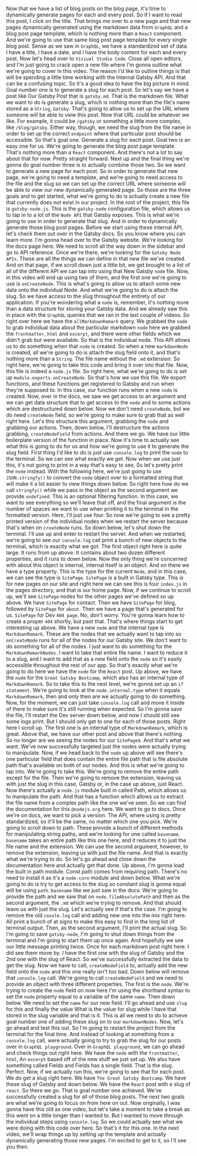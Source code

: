 Now that we have a list of blog posts on the blog page, it's time to dynamically generate pages for each and every post. So if I want to read this post, I click on the title. That brings me over to a new page and that new pages dynamically generated using the markdown data from `GraphQL` and a blog post page template, which is nothing more than a `React` component. And we're going to use that same blog post page template for every single blog post. Sense as we saw in `GraphQL`, we have a standardized set of data. I have a title, I have a date, and I have the body content for each and every post. Now let's head over to `Visiual Studio Code`. Close all open editors, and I'm just going to crack open a new file where I'm gonna outline what we're going to cover in this video. The reason I'd like to outline things is that will be spending a little time working with the Internal Gatsby API. And that can be a confusing topic. So it's a good idea to have the big picture in mind. Goal number one is to generate a slug for each post. So let's say we have a post like Our Gatsby Post that is `gatsby.md`. That is the markdown file. What we want to do is generate a slug, which is nothing more than the file's name stored as a `String`, `Gatsby`. That's going to allow us to set up the URL where someone will be able to view this post. Now that URL could be whatever we like. For example, it could be `/gatsby` or something a little more complex, like `/blog/gatsby`. Either way, though, we need the slug from the file name in order to set up the correct `endpoint` where that particular post should be accessible. So that's goal one. Generate a slug for each post. Goal two is an easy one for us. We're going to generate the blog post page template. That's nothing more than a `React` component. And there's not a lot to say about that for now. Pretty straight forward. Next up and the final thing we're gonna do goal number three is to actually combine those two. So we want to generate a new page for each post. So in order to generate that new page, we're going to need a template, and we're going to need access to the file and the slug so we can set up the correct URL where someone will be able to view our new dynamically generated page. So those are the three goals and to get started, what we're going to do is actually create a new file that currently does not exist in our project. In the root of the project, this file is `gatsby-node.js`. This is the `gatsby-node` configuration file, which allows us to tap in to a lot of the `Node API` that Gatsby exposes. This is what we're going to use in order to generate that slug. And in order to dynamically generate those blog post pages. Before we start using these internal API, let's check them out over in the Gatsby docs. So you know where you can learn more. I'm gonna head over to the Gatsby website. We're looking for the docs page here. We need to scroll all the way down in the sidebar and go to API reference. Once we're there, we're looking for the `Gatsby Node APIs`. These are all the things we can define in that new file we've created. And on that page, if we scroll down just a little bit, we get brought to a list of all of the different API we can tap into using that New Gatsby `node` file. Now, in this video will end up using two of them, and the  first one we're going to use is `onCreateNode`. This is what's going to allow us to attach some new data onto the individual Node. And what we're going to do is attach the slug. So we have access to the slug throughout the entirety of our application. If you're wondering what a `node` is, remember, it's nothing more than a data structure for storing your Gatsby data. And we already saw this in place with the `GraphQL` queries that we ran in the last couple of videos. So right over here we have the `allMarkdownRemark` query. We grabbed the `node` to grab individual data about the particular markdown `node` here we grabbed the ``frontmatter``, ``html`` and `excerpt`, and there were other fields which we didn't grab but were available. So that is the individual node. This API allows us to do something when that `node` is created. So when a new `markdownNode` is created, all we're going to do is attach the slug field onto it, and that's nothing more than a `String`. The file name without the `.md` extension. So right here, we're going to take this code and bring it over into that file. Now, this file is indeed a `node.js` file. So right here, what we're going to do is set up `module.exports.onCreateNode`. So that's how we use this file. We export functions, and these functions get registered to Gatsby and run when they're supposed to. In this case, our function runs when a new `node` is created. Now, over in the docs, we saw we get access to an argument and we can get data structure that to get access to the `node` and to some actions which are destructured down below. Now we don't need `createNode`, but we do need `createNode` field, so we're going to make sure to grab that as well right here. Let's this structure this argument, grabbing the `node` and grabbing our actions. Then, down below, I'll destructure the actions grabbing, `createNodeField` from actions. And there we go. We have our little boilerplate version of the function in place. Now it's time to actually see what this is going to do for us and how we're going to use it to generate the slug field. First thing I'd like to do is just use `console.log` to print the `node` to the terminal. So we can see what exactly we get. Now when we use just this, it's not going to print in a way that's easy to see, So let's pretty print the `node` instead. With the following here, we're just going to use `JSON.stringfy()` to convert the `node` object over to a formatted string that will make it a lot easier to view things down below. So right here how do we call `stringfy()` while we pass in the object as the second argument we provide `undefined`. This is an optional filtering function. In this case, we want to see everything so we'll leave that off, and the final argument is the number of spaces we want to use when printing it to the terminal in the formatted version. Here, I'll just use four. So now we're going to see a pretty printed version of the individual nodes when we restart the server because that's when on `createNode` runs. So down below, let's shut down the terminal. I'll use up and enter to restart the server. And when we restarted, we're going to see our `console.log` call print a bunch of new objects to the terminal, which is exactly what we got. The first object right here is quite large. It runs from up above. It contains about two dozen different properties, and it runs to down below. Now the only thing we're concerned with about this object is internal, internal itself is an object. And on there we have a type property. This is the type for the current `Node`, and in this case, we can see the type is `SitePage`. `SitePage` is a built in Gatsby type. This is for new pages on our site and right here we can see this is four `index.js` in the pages directory, and that is our home page. Now, if we continue to scroll up, we'll see `SitePage` nodes for the other pages we've defined so up above. We have `SitePage` for contact. Then we have `SitePage` for blog, followed by `SitePage` for `about`. Then we have a page that's generated for us. `SitePage` for Dev `404 page`. No, don't worry. You're gonna learn how to create a proper `404` shortly, but past that. That's where things start to get interesting up above. We have a new `node` and the internal type is `MarkdownRemark`. These are the nodes that we actually want to tap into so `onCreateNode` runs for all of the nodes for our Gatsby site. We don't want to do something for all of the nodes. I just want to do something for the `MarkdownRemarkNodes`. I want to take that entire file name. I want to reduce it to a slug, and I want to add that as a new field onto the `node` so it's easily accessible throughout the rest of our app. So that's exactly what we're going to do here we have the `node` for the `React` post. Up above, we have the `node` for the `Great Gatsby Bootcamp`, which also has an internal type of `MarkdownRemark`. So to take this to the next level, we're gonna set up an `if statement`. We're going to look at the `node.internal.type` when it equals `MarkdownRemark`, then and only then are we actually going to do something. Now, for the moment, we can just take `console.log` call and move it inside of there to make sure it's still running when expected. So I'm gonna save the file, I'll restart the Dev server down below, and now I should still see some logs print. But I should only get to one for each of those posts. Right here I scroll up. The first one is an internal type of `MarkdownRemark`, which is great. Above that, we have our other post and above that there's nothing. So no longer are we seeing the nodes for our `SitePage`s. And that's what we want. We've now successfully targeted just the nodes were actually trying to manipulate. Now, if we head back to the `node` up above will see there's one particular field that does contain the entire file path that is file absolute path that's available on both of our nodes. And this is what we're going to tap into. We're going to take this. We're going to remove the entire path except for the file. Then we're going to remove the extension, leaving us with just the slug in this case, Gatsby or, in the case up above, just React. Now there's actually a `node.js` module built in called Path, which allows us to manipulate the path. And that has a function which allows us to extract the file name from a complex path like the one we've seen. So we can find the documentation for this `@nodejs.org` here. We want to go to docs. Once we're on docs, we want to pick a version. The API, where using is pretty standardized, so it'll be the same, no matter which one you pick. We're going to scroll down to path. These provide a bunch of different methods for manipulating string paths, and we're looking for one called `basename`. `basename` takes an entire path like this one here, and it reduces it to just the file name and the extension. We can use the second argument, however, to remove the extension, leaving us with just the file name. And that is exactly what we're trying to do. So let's go ahead and close down the documentation here and actually get that done. Up above, I'm gonna load the built in path module. Const path comes from requiring path. There's no need to install it as it's a `node-core` module and down below. What we're going to do is try to get access to the slug so constant slug is gonna equal will be using `path.basename` like we just saw in the docs. We're going to provide the path and we saw that on `node.fileAbsolutePath` and then as the second argument, the `.md` which we're trying to remove. And that should leave us with just the slug. Let's actually see if that's the case. I'm going to remove the old `cosole.log` call and adding new one into the mix right here. All print a bunch of at signs to make this easy to find in the long list of terminal output. Then, as the second argument, I'll print the actual slug. So I'm going to save `gatsby-node`, I'm going to shut down things from the terminal and I'm going to start them up once again. And hopefully we see our little message printing twice. Once for each markdown post right here. I did see them move by. I have the first one with the slug of Gatsby and the 2nd one with the slug of React. So we've successfully extracted the data to get the slug. Now we have to call, `createNodeField` to, actually add the new field onto the `node` and this one really isn't too bad. Down below will remove that `console.log` call. We're going to call `createNodeField` and we need to provide an object with three different properties. The first is the `node`. We're trying to create the `node` field on now here I'm using the shorthand syntax to set the `node` property equal to a variable of the same `name`. Then down below. We need to set the `name` for our new field. I'll go ahead and use `slug` for this and finally the value What is the value for slug while I have that stored in the slug variable and that is it. This is all we need to do to achieve goal number one of adding these slug on to our `markdownNodes`. Now, let's go ahead and test this out. So I'm going to restart the project from the terminal for the final time. And instead of looking at something from a `console.log` call, were actually going to try to grab the slug for our posts over in `GraphQL playground`. Over in `GraphQL playground`, we can go ahead and check things out right here. We have the `node` with the ``frontmatter``, ``html``, An `excerpt` based off of the new stuff we just set up. We also have something called Fields and Fields has a single field. That is the slug. Perfect. Now, if we actually run this, we're going to see that for each post. We do get a slug right here. We have `The Great Gatsby Bootcamp`. We have these slug of Gatsby and down below. We have the `React` post with e slug of `react`. So there we go. That is goal number one achieved. We've successfully created a slug for all of those blog posts. The next two goals are what we're going to focus on from here on out. Now originally, I was gonna have this old as one video, but let's take a moment to take a break as this went on a little longer than I wanted to. But I wanted to move through the individual steps using `console.log`. So we could actually see what we were doing with this code over here. So that's it for this one. In the next video, we'll wrap things up by setting up the template and actually dynamically generating those new pages. I'm excited to get to it, so I'll see you then.